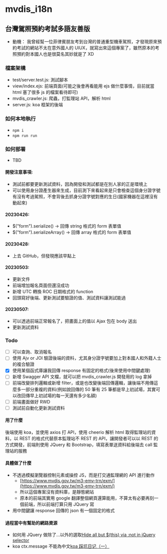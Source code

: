 # mvdis_i18n

## 台灣駕照預約考試多語友善版

-   動機： 我曾經幫一位菲律賓朋友考到台灣的普通重型機車駕照，才發現原來預約考試的網站不太在意外國人的 UIUX，就寫出來這個專案了，雖然原本的考照預約對本國人也是很莫名其妙就是了 XD

### 檔案架構

-   test/server.test.js: 測試腳本
-   view/index.ejs: 前端頁面(可能之後會再看能用 ejs 做什麼事情，目前就當 html 塞了很多 js 的檔案看待即可)
-   mvdis_crawler.js: 爬蟲，打監理站 API，解析 html
-   server.js: koa 框架的後端

### 如何本地執行

-   `npm i`
-   `npm run run`

### 如何部署

-   TBD

#### 開發注意事項:

-   測試前都要更新測試資料，因為開發和測試都是在別人家的正是環境上
-   可以使用身分證產生器來生成，目前測下來看起來是只會檢查這個身分證字號有沒有考過駕照，不會背後去抓身分證字號對應的生日(國家機器在這裡沒有動起來)

#### 20230426:

-   $("form").serialize() -> 回傳 string 格式的 form 表單值
-   $("form").serializeArray() -> 回傳 array 格式的 form 表單值

#### 20230428:

-   上去 GitHub，但發現應該早點上

#### 20230503:

-   更新文件
-   前端增加報名頁面但還沒成功
-   新增 UTC 轉換 ROC 日期格式的 function
-   回頭寫好後端、更新測試要驗證的值、測試資料讓測試能過

#### 20230507:

-   可以透過前端正常報名了，把畫面上的值以 Ajax 包在 body 送出
-   更新測試資料

### Todo

-   [ ] 可以查詢、取消報名
-   [ ] 使用 Ajv or JOI 驗證後端的資料，尤其身分證字號要加上對本國人和外籍人士的複合驗證
-   [x] 使用某個函式庫讓我回傳 response 有固定的格式(後來使用中間鍵處理)
-   [ ] 新增 Swagger API 文檔，就可以把 mvdis_crawler.js 開發用的 log 拿掉
-   [ ] 前端改變排列邏輯或新增 filter，或是也改變後端回傳邏輯，讓後端不用傳這麼多一部分重複的資料(例如說回傳的 50 筆有 25 筆都是早上初試場，其實可以改回傳早上初試場的每一天還有多少名額)
-   [ ] 前端畫面做好 RWD
-   [ ] 測試前自動化更新測試資料

#### 用了什麼

後端使用 koa，並使用 axios 打 API，使用 cheerio 解析 html 取得監理站的資料，以 REST 的格式代替原本監理站不 REST 的 API，讓開發者可以以 REST 的方式開發，前端則使用 JQuery 和 Bootstrap，填寫表單送資料給後端去 call 監理站的服務

#### 具體做了什麼

-   不透過模擬瀏覽器控制元素或操控 JS，而是打交通監理網的 API 進行動作
    -   [https://www.mvdis.gov.tw/m3-emv-trn/exm/](https://www.mvdis.gov.tw/m3-emv-trn/exm/)
    -   所以這個專案沒有資料庫，是靜態網站
    -   原本的前端其實用 google 翻譯整個網頁還算能用，不算太有必要再刻一個前端，所以前端打算只用 JQuery 寫
-   用中間鍵讓 response 回傳的 json 有一個固定的格式

#### 過程當中有幫助的網路資源

-   如何用 JQuery 做除了...以外的選取[Hide all but $(this) via :not in jQuery selector](https://stackoverflow.com/questions/1328314/hide-all-but-this-via-not-in-jquery-selector)
-   koa ctx.message 不能為中文[koa 踩坑日记（一）](https://juejin.cn/post/7052712021573402631)
